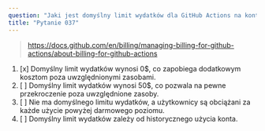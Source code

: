 ```yaml
---
question: "Jaki jest domyślny limit wydatków dla GitHub Actions na kontach rozliczanych miesięcznie?"
title: "Pytanie 037"
---
```


> https://docs.github.com/en/billing/managing-billing-for-github-actions/about-billing-for-github-actions
1. [x] Domyślny limit wydatków wynosi 0$, co zapobiega dodatkowym kosztom poza uwzględnionymi zasobami.
1. [ ] Domyślny limit wydatków wynosi 50$, co pozwala na pewne przekroczenie poza uwzględnione zasoby.
1. [ ] Nie ma domyślnego limitu wydatków, a użytkownicy są obciążani za każde użycie powyżej darmowego poziomu.
1. [ ] Domyślny limit wydatków zależy od historycznego użycia konta.
